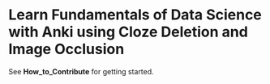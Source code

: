 # Learn Fundamentals of Data Science with Anki using Cloze Deletion and Image Occlusion
See **How_to_Contribute** for getting started.
